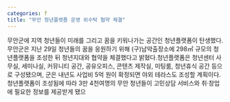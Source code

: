 ```yaml
---
categories: f
title: "무안 청년플랫폼 운영 위수탁 협약 체결"
---
```

무안군에 지역 청년들이 미래를 그리고 꿈을 키워나가는 공간인 청년플랫폼이 탄생했다.무안군은 지난 29일 청년들의 꿈을 응원하기 위해 (구)남악출장소에 298㎡ 규모의 청년플랫폼을 조성한 뒤 청년지대와 협약을 체결했다고 밝혔다.청년플랫폼은 청년센터 사무실, 세미나실, 커뮤니티 공간, 공유오피스, 콘텐츠 제작실, 미팅룸, 청년휴식 공간 등으로 구성됐으며, 군은 내년도 사업비 5억 원이 확정되면 야외 테라스도 조성할 계획이다.청년플랫폼이 조성됨에 따라 3만 4천여명의 무안 청년들이 고민상담 서비스와 취·창업에 필요한 정보를 제공받게 됐으